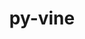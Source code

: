 ---
title: "py-vine"
layout: cache
categories: [package, develop]
meta: {"versions": ["5.0.0"], "compilers": ["gcc@=7.5.0"], "oss": ["ubuntu18.04"], "platforms": ["linux"], "targets": ["x86_64", "x86_64_v3"], "stacks": ["radiuss", "root"], "num_specs": 42, "num_specs_by_stack": {"radiuss": 42, "root": 42}}
spec_details: [{"hash": "rsxqnwaszoly7xgic5ikekkg5w23a3zw", "compiler": "gcc@=7.5.0", "versions": ["5.0.0"], "os": "ubuntu18.04", "platform": "linux", "target": "x86_64", "variants": [], "stacks": ["radiuss", "root"], "size": "-", "tarball": "https://binaries.spack.io/develop/build_cache/linux-ubuntu18.04-x86_64/gcc-7.5.0/py-vine-5.0.0/linux-ubuntu18.04-x86_64-gcc-7.5.0-py-vine-5.0.0-rsxqnwaszoly7xgic5ikekkg5w23a3zw.spack"}, {"hash": "l6k4r55h2ncwkipdjvrud7m3anaw76bt", "compiler": "gcc@=7.5.0", "versions": ["5.0.0"], "os": "ubuntu18.04", "platform": "linux", "target": "x86_64", "variants": [], "stacks": ["radiuss", "root"], "size": "-", "tarball": "https://binaries.spack.io/develop/build_cache/linux-ubuntu18.04-x86_64/gcc-7.5.0/py-vine-5.0.0/linux-ubuntu18.04-x86_64-gcc-7.5.0-py-vine-5.0.0-l6k4r55h2ncwkipdjvrud7m3anaw76bt.spack"}, {"hash": "r2yxxo33zukvs4unq24fihpmxtacpjje", "compiler": "gcc@=7.5.0", "versions": ["5.0.0"], "os": "ubuntu18.04", "platform": "linux", "target": "x86_64", "variants": [], "stacks": ["radiuss", "root"], "size": "-", "tarball": "https://binaries.spack.io/develop/build_cache/linux-ubuntu18.04-x86_64/gcc-7.5.0/py-vine-5.0.0/linux-ubuntu18.04-x86_64-gcc-7.5.0-py-vine-5.0.0-r2yxxo33zukvs4unq24fihpmxtacpjje.spack"}, {"hash": "u5bcyhsdzwp73fmkiodbqyp6hfhb2fuf", "compiler": "gcc@=7.5.0", "versions": ["5.0.0"], "os": "ubuntu18.04", "platform": "linux", "target": "x86_64", "variants": [], "stacks": ["radiuss", "root"], "size": "-", "tarball": "https://binaries.spack.io/develop/build_cache/linux-ubuntu18.04-x86_64/gcc-7.5.0/py-vine-5.0.0/linux-ubuntu18.04-x86_64-gcc-7.5.0-py-vine-5.0.0-u5bcyhsdzwp73fmkiodbqyp6hfhb2fuf.spack"}, {"hash": "5adnt7s3ggl2ec6qv7zakdohrzc7sivz", "compiler": "gcc@=7.5.0", "versions": ["5.0.0"], "os": "ubuntu18.04", "platform": "linux", "target": "x86_64", "variants": [], "stacks": ["radiuss", "root"], "size": "-", "tarball": "https://binaries.spack.io/develop/build_cache/linux-ubuntu18.04-x86_64/gcc-7.5.0/py-vine-5.0.0/linux-ubuntu18.04-x86_64-gcc-7.5.0-py-vine-5.0.0-5adnt7s3ggl2ec6qv7zakdohrzc7sivz.spack"}, {"hash": "zvykjpg6rxouvfgzmuoplmzkqpdljrpb", "compiler": "gcc@=7.5.0", "versions": ["5.0.0"], "os": "ubuntu18.04", "platform": "linux", "target": "x86_64", "variants": [], "stacks": ["radiuss", "root"], "size": "-", "tarball": "https://binaries.spack.io/develop/build_cache/linux-ubuntu18.04-x86_64/gcc-7.5.0/py-vine-5.0.0/linux-ubuntu18.04-x86_64-gcc-7.5.0-py-vine-5.0.0-zvykjpg6rxouvfgzmuoplmzkqpdljrpb.spack"}, {"hash": "bwsh5hgdbrvs6whqtwcwx5mg3bclz5oo", "compiler": "gcc@=7.5.0", "versions": ["5.0.0"], "os": "ubuntu18.04", "platform": "linux", "target": "x86_64", "variants": [], "stacks": ["radiuss", "root"], "size": "-", "tarball": "https://binaries.spack.io/develop/build_cache/linux-ubuntu18.04-x86_64/gcc-7.5.0/py-vine-5.0.0/linux-ubuntu18.04-x86_64-gcc-7.5.0-py-vine-5.0.0-bwsh5hgdbrvs6whqtwcwx5mg3bclz5oo.spack"}, {"hash": "snd33p62dy2bixqn2za3qtyqqlqad64c", "compiler": "gcc@=7.5.0", "versions": ["5.0.0"], "os": "ubuntu18.04", "platform": "linux", "target": "x86_64", "variants": [], "stacks": ["radiuss", "root"], "size": "-", "tarball": "https://binaries.spack.io/develop/build_cache/linux-ubuntu18.04-x86_64/gcc-7.5.0/py-vine-5.0.0/linux-ubuntu18.04-x86_64-gcc-7.5.0-py-vine-5.0.0-snd33p62dy2bixqn2za3qtyqqlqad64c.spack"}, {"hash": "mp7ap7azj42cxv322shdzgwals43nedc", "compiler": "gcc@=7.5.0", "versions": ["5.0.0"], "os": "ubuntu18.04", "platform": "linux", "target": "x86_64", "variants": [], "stacks": ["radiuss", "root"], "size": "-", "tarball": "https://binaries.spack.io/develop/build_cache/linux-ubuntu18.04-x86_64/gcc-7.5.0/py-vine-5.0.0/linux-ubuntu18.04-x86_64-gcc-7.5.0-py-vine-5.0.0-mp7ap7azj42cxv322shdzgwals43nedc.spack"}, {"hash": "e3urqovvgtqoxxz246kbsy4qpy6r7vvz", "compiler": "gcc@=7.5.0", "versions": ["5.0.0"], "os": "ubuntu18.04", "platform": "linux", "target": "x86_64", "variants": [], "stacks": ["radiuss", "root"], "size": "-", "tarball": "https://binaries.spack.io/develop/build_cache/linux-ubuntu18.04-x86_64/gcc-7.5.0/py-vine-5.0.0/linux-ubuntu18.04-x86_64-gcc-7.5.0-py-vine-5.0.0-e3urqovvgtqoxxz246kbsy4qpy6r7vvz.spack"}, {"hash": "adly52ix33wq64c57c3dha5trlyosd2u", "compiler": "gcc@=7.5.0", "versions": ["5.0.0"], "os": "ubuntu18.04", "platform": "linux", "target": "x86_64", "variants": ["build_system=python_pip"], "stacks": ["radiuss", "root"], "size": "-", "tarball": "https://binaries.spack.io/develop/build_cache/linux-ubuntu18.04-x86_64/gcc-7.5.0/py-vine-5.0.0/linux-ubuntu18.04-x86_64-gcc-7.5.0-py-vine-5.0.0-adly52ix33wq64c57c3dha5trlyosd2u.spack"}, {"hash": "wcysygx4dlepphtuqfwy2e7zcj2rs4qx", "compiler": "gcc@=7.5.0", "versions": ["5.0.0"], "os": "ubuntu18.04", "platform": "linux", "target": "x86_64", "variants": [], "stacks": ["radiuss", "root"], "size": "-", "tarball": "https://binaries.spack.io/develop/build_cache/linux-ubuntu18.04-x86_64/gcc-7.5.0/py-vine-5.0.0/linux-ubuntu18.04-x86_64-gcc-7.5.0-py-vine-5.0.0-wcysygx4dlepphtuqfwy2e7zcj2rs4qx.spack"}, {"hash": "j63trquqp44si6v7irvm3tszznpvvc45", "compiler": "gcc@=7.5.0", "versions": ["5.0.0"], "os": "ubuntu18.04", "platform": "linux", "target": "x86_64", "variants": [], "stacks": ["radiuss", "root"], "size": "-", "tarball": "https://binaries.spack.io/develop/build_cache/linux-ubuntu18.04-x86_64/gcc-7.5.0/py-vine-5.0.0/linux-ubuntu18.04-x86_64-gcc-7.5.0-py-vine-5.0.0-j63trquqp44si6v7irvm3tszznpvvc45.spack"}, {"hash": "igj2gjajimju6dg7infkdi6d3xsz7mtf", "compiler": "gcc@=7.5.0", "versions": ["5.0.0"], "os": "ubuntu18.04", "platform": "linux", "target": "x86_64", "variants": [], "stacks": ["radiuss", "root"], "size": "-", "tarball": "https://binaries.spack.io/develop/build_cache/linux-ubuntu18.04-x86_64/gcc-7.5.0/py-vine-5.0.0/linux-ubuntu18.04-x86_64-gcc-7.5.0-py-vine-5.0.0-igj2gjajimju6dg7infkdi6d3xsz7mtf.spack"}, {"hash": "332k7a7qlk2wkk55qwglmso64ifmse2q", "compiler": "gcc@=7.5.0", "versions": ["5.0.0"], "os": "ubuntu18.04", "platform": "linux", "target": "x86_64", "variants": [], "stacks": ["radiuss", "root"], "size": "-", "tarball": "https://binaries.spack.io/develop/build_cache/linux-ubuntu18.04-x86_64/gcc-7.5.0/py-vine-5.0.0/linux-ubuntu18.04-x86_64-gcc-7.5.0-py-vine-5.0.0-332k7a7qlk2wkk55qwglmso64ifmse2q.spack"}, {"hash": "z2o2itl2unwajctxvbnmgxeixv6jnmww", "compiler": "gcc@=7.5.0", "versions": ["5.0.0"], "os": "ubuntu18.04", "platform": "linux", "target": "x86_64", "variants": [], "stacks": ["radiuss", "root"], "size": "-", "tarball": "https://binaries.spack.io/develop/build_cache/linux-ubuntu18.04-x86_64/gcc-7.5.0/py-vine-5.0.0/linux-ubuntu18.04-x86_64-gcc-7.5.0-py-vine-5.0.0-z2o2itl2unwajctxvbnmgxeixv6jnmww.spack"}, {"hash": "c3keshrchq7lhcxsmwolwjczmjbvommp", "compiler": "gcc@=7.5.0", "versions": ["5.0.0"], "os": "ubuntu18.04", "platform": "linux", "target": "x86_64", "variants": [], "stacks": ["radiuss", "root"], "size": "-", "tarball": "https://binaries.spack.io/develop/build_cache/linux-ubuntu18.04-x86_64/gcc-7.5.0/py-vine-5.0.0/linux-ubuntu18.04-x86_64-gcc-7.5.0-py-vine-5.0.0-c3keshrchq7lhcxsmwolwjczmjbvommp.spack"}, {"hash": "cieseuxw7h6f2kgzhjdxcilawwnqtlje", "compiler": "gcc@=7.5.0", "versions": ["5.0.0"], "os": "ubuntu18.04", "platform": "linux", "target": "x86_64", "variants": ["build_system=python_pip"], "stacks": ["radiuss", "root"], "size": "-", "tarball": "https://binaries.spack.io/develop/build_cache/linux-ubuntu18.04-x86_64/gcc-7.5.0/py-vine-5.0.0/linux-ubuntu18.04-x86_64-gcc-7.5.0-py-vine-5.0.0-cieseuxw7h6f2kgzhjdxcilawwnqtlje.spack"}, {"hash": "khvalytpjevj7iy3llzbrev7dv23tiet", "compiler": "gcc@=7.5.0", "versions": ["5.0.0"], "os": "ubuntu18.04", "platform": "linux", "target": "x86_64", "variants": [], "stacks": ["radiuss", "root"], "size": "-", "tarball": "https://binaries.spack.io/develop/build_cache/linux-ubuntu18.04-x86_64/gcc-7.5.0/py-vine-5.0.0/linux-ubuntu18.04-x86_64-gcc-7.5.0-py-vine-5.0.0-khvalytpjevj7iy3llzbrev7dv23tiet.spack"}, {"hash": "7izyqbzphspi5xtewzfqtwzmmn3gg6ut", "compiler": "gcc@=7.5.0", "versions": ["5.0.0"], "os": "ubuntu18.04", "platform": "linux", "target": "x86_64", "variants": ["build_system=python_pip"], "stacks": ["radiuss", "root"], "size": "-", "tarball": "https://binaries.spack.io/develop/build_cache/linux-ubuntu18.04-x86_64/gcc-7.5.0/py-vine-5.0.0/linux-ubuntu18.04-x86_64-gcc-7.5.0-py-vine-5.0.0-7izyqbzphspi5xtewzfqtwzmmn3gg6ut.spack"}, {"hash": "f42wltp2pqp6gufek2en73ori43cw75n", "compiler": "gcc@=7.5.0", "versions": ["5.0.0"], "os": "ubuntu18.04", "platform": "linux", "target": "x86_64", "variants": [], "stacks": ["radiuss", "root"], "size": "-", "tarball": "https://binaries.spack.io/develop/build_cache/linux-ubuntu18.04-x86_64/gcc-7.5.0/py-vine-5.0.0/linux-ubuntu18.04-x86_64-gcc-7.5.0-py-vine-5.0.0-f42wltp2pqp6gufek2en73ori43cw75n.spack"}, {"hash": "ogtirqjoiuztvnvnoykpyhdjyahrr2tn", "compiler": "gcc@=7.5.0", "versions": ["5.0.0"], "os": "ubuntu18.04", "platform": "linux", "target": "x86_64", "variants": [], "stacks": ["radiuss", "root"], "size": "-", "tarball": "https://binaries.spack.io/develop/build_cache/linux-ubuntu18.04-x86_64/gcc-7.5.0/py-vine-5.0.0/linux-ubuntu18.04-x86_64-gcc-7.5.0-py-vine-5.0.0-ogtirqjoiuztvnvnoykpyhdjyahrr2tn.spack"}, {"hash": "iuwxsedtd3fhygc3q25bg4aec2eoubni", "compiler": "gcc@=7.5.0", "versions": ["5.0.0"], "os": "ubuntu18.04", "platform": "linux", "target": "x86_64", "variants": ["build_system=python_pip"], "stacks": ["radiuss", "root"], "size": "-", "tarball": "https://binaries.spack.io/develop/build_cache/linux-ubuntu18.04-x86_64/gcc-7.5.0/py-vine-5.0.0/linux-ubuntu18.04-x86_64-gcc-7.5.0-py-vine-5.0.0-iuwxsedtd3fhygc3q25bg4aec2eoubni.spack"}, {"hash": "kt5xfrq2d3guatzeynv5max246rldjbu", "compiler": "gcc@=7.5.0", "versions": ["5.0.0"], "os": "ubuntu18.04", "platform": "linux", "target": "x86_64", "variants": [], "stacks": ["radiuss", "root"], "size": "-", "tarball": "https://binaries.spack.io/develop/build_cache/linux-ubuntu18.04-x86_64/gcc-7.5.0/py-vine-5.0.0/linux-ubuntu18.04-x86_64-gcc-7.5.0-py-vine-5.0.0-kt5xfrq2d3guatzeynv5max246rldjbu.spack"}, {"hash": "3xxihvqg2uigosww2tfra5vknbrlhccx", "compiler": "gcc@=7.5.0", "versions": ["5.0.0"], "os": "ubuntu18.04", "platform": "linux", "target": "x86_64", "variants": [], "stacks": ["radiuss", "root"], "size": "-", "tarball": "https://binaries.spack.io/develop/build_cache/linux-ubuntu18.04-x86_64/gcc-7.5.0/py-vine-5.0.0/linux-ubuntu18.04-x86_64-gcc-7.5.0-py-vine-5.0.0-3xxihvqg2uigosww2tfra5vknbrlhccx.spack"}, {"hash": "v6p5ozssfx2aglmc6vzjgypfjdovqdlw", "compiler": "gcc@=7.5.0", "versions": ["5.0.0"], "os": "ubuntu18.04", "platform": "linux", "target": "x86_64", "variants": [], "stacks": ["radiuss", "root"], "size": "-", "tarball": "https://binaries.spack.io/develop/build_cache/linux-ubuntu18.04-x86_64/gcc-7.5.0/py-vine-5.0.0/linux-ubuntu18.04-x86_64-gcc-7.5.0-py-vine-5.0.0-v6p5ozssfx2aglmc6vzjgypfjdovqdlw.spack"}, {"hash": "t3gw4fgepze64w6cdxu7fj4ap7khsahd", "compiler": "gcc@=7.5.0", "versions": ["5.0.0"], "os": "ubuntu18.04", "platform": "linux", "target": "x86_64", "variants": [], "stacks": ["radiuss", "root"], "size": "-", "tarball": "https://binaries.spack.io/develop/build_cache/linux-ubuntu18.04-x86_64/gcc-7.5.0/py-vine-5.0.0/linux-ubuntu18.04-x86_64-gcc-7.5.0-py-vine-5.0.0-t3gw4fgepze64w6cdxu7fj4ap7khsahd.spack"}, {"hash": "ctxpayeofozrmxmqnc4aw5zvahd3lkod", "compiler": "gcc@=7.5.0", "versions": ["5.0.0"], "os": "ubuntu18.04", "platform": "linux", "target": "x86_64", "variants": [], "stacks": ["radiuss", "root"], "size": "-", "tarball": "https://binaries.spack.io/develop/build_cache/linux-ubuntu18.04-x86_64/gcc-7.5.0/py-vine-5.0.0/linux-ubuntu18.04-x86_64-gcc-7.5.0-py-vine-5.0.0-ctxpayeofozrmxmqnc4aw5zvahd3lkod.spack"}, {"hash": "7gwhiq5jc7ju4mcyi5posi7sy3s3gdxf", "compiler": "gcc@=7.5.0", "versions": ["5.0.0"], "os": "ubuntu18.04", "platform": "linux", "target": "x86_64", "variants": [], "stacks": ["radiuss", "root"], "size": "-", "tarball": "https://binaries.spack.io/develop/build_cache/linux-ubuntu18.04-x86_64/gcc-7.5.0/py-vine-5.0.0/linux-ubuntu18.04-x86_64-gcc-7.5.0-py-vine-5.0.0-7gwhiq5jc7ju4mcyi5posi7sy3s3gdxf.spack"}, {"hash": "amkhiuzcv37hykqm2bvykh67rqjvk4xh", "compiler": "gcc@=7.5.0", "versions": ["5.0.0"], "os": "ubuntu18.04", "platform": "linux", "target": "x86_64", "variants": [], "stacks": ["radiuss", "root"], "size": "-", "tarball": "https://binaries.spack.io/develop/build_cache/linux-ubuntu18.04-x86_64/gcc-7.5.0/py-vine-5.0.0/linux-ubuntu18.04-x86_64-gcc-7.5.0-py-vine-5.0.0-amkhiuzcv37hykqm2bvykh67rqjvk4xh.spack"}, {"hash": "vux64mvzxcqpb2bxrsjl6qvpuhi65vmp", "compiler": "gcc@=7.5.0", "versions": ["5.0.0"], "os": "ubuntu18.04", "platform": "linux", "target": "x86_64", "variants": [], "stacks": ["radiuss", "root"], "size": "-", "tarball": "https://binaries.spack.io/develop/build_cache/linux-ubuntu18.04-x86_64/gcc-7.5.0/py-vine-5.0.0/linux-ubuntu18.04-x86_64-gcc-7.5.0-py-vine-5.0.0-vux64mvzxcqpb2bxrsjl6qvpuhi65vmp.spack"}, {"hash": "jcz7cageebwov23bytte3jaqwzqiaslb", "compiler": "gcc@=7.5.0", "versions": ["5.0.0"], "os": "ubuntu18.04", "platform": "linux", "target": "x86_64", "variants": [], "stacks": ["radiuss", "root"], "size": "-", "tarball": "https://binaries.spack.io/develop/build_cache/linux-ubuntu18.04-x86_64/gcc-7.5.0/py-vine-5.0.0/linux-ubuntu18.04-x86_64-gcc-7.5.0-py-vine-5.0.0-jcz7cageebwov23bytte3jaqwzqiaslb.spack"}, {"hash": "giuce5js3ixazvsp7j7sqoen5rhxeuog", "compiler": "gcc@=7.5.0", "versions": ["5.0.0"], "os": "ubuntu18.04", "platform": "linux", "target": "x86_64", "variants": [], "stacks": ["radiuss", "root"], "size": "-", "tarball": "https://binaries.spack.io/develop/build_cache/linux-ubuntu18.04-x86_64/gcc-7.5.0/py-vine-5.0.0/linux-ubuntu18.04-x86_64-gcc-7.5.0-py-vine-5.0.0-giuce5js3ixazvsp7j7sqoen5rhxeuog.spack"}, {"hash": "kxqls45zvjitfnxtwns5q5o4ci7rosz4", "compiler": "gcc@=7.5.0", "versions": ["5.0.0"], "os": "ubuntu18.04", "platform": "linux", "target": "x86_64", "variants": [], "stacks": ["radiuss", "root"], "size": "-", "tarball": "https://binaries.spack.io/develop/build_cache/linux-ubuntu18.04-x86_64/gcc-7.5.0/py-vine-5.0.0/linux-ubuntu18.04-x86_64-gcc-7.5.0-py-vine-5.0.0-kxqls45zvjitfnxtwns5q5o4ci7rosz4.spack"}, {"hash": "invoyln3fzgpcjhgh7wywbeintepyboy", "compiler": "gcc@=7.5.0", "versions": ["5.0.0"], "os": "ubuntu18.04", "platform": "linux", "target": "x86_64_v3", "variants": ["build_system=python_pip"], "stacks": ["radiuss", "root"], "size": "-", "tarball": "https://binaries.spack.io/develop/build_cache/linux-ubuntu18.04-x86_64_v3/gcc-7.5.0/py-vine-5.0.0/linux-ubuntu18.04-x86_64_v3-gcc-7.5.0-py-vine-5.0.0-invoyln3fzgpcjhgh7wywbeintepyboy.spack"}, {"hash": "2zozrqyrvjtnq55vryagzlbfykjnzfxg", "compiler": "gcc@=7.5.0", "versions": ["5.0.0"], "os": "ubuntu18.04", "platform": "linux", "target": "x86_64_v3", "variants": ["build_system=python_pip"], "stacks": ["radiuss", "root"], "size": "-", "tarball": "https://binaries.spack.io/develop/build_cache/linux-ubuntu18.04-x86_64_v3/gcc-7.5.0/py-vine-5.0.0/linux-ubuntu18.04-x86_64_v3-gcc-7.5.0-py-vine-5.0.0-2zozrqyrvjtnq55vryagzlbfykjnzfxg.spack"}, {"hash": "i6cxb3uzxv64j4qd7uc2up364ayiz2vh", "compiler": "gcc@=7.5.0", "versions": ["5.0.0"], "os": "ubuntu18.04", "platform": "linux", "target": "x86_64_v3", "variants": ["build_system=python_pip"], "stacks": ["radiuss", "root"], "size": "-", "tarball": "https://binaries.spack.io/develop/build_cache/linux-ubuntu18.04-x86_64_v3/gcc-7.5.0/py-vine-5.0.0/linux-ubuntu18.04-x86_64_v3-gcc-7.5.0-py-vine-5.0.0-i6cxb3uzxv64j4qd7uc2up364ayiz2vh.spack"}, {"hash": "r2cjlo7z3rqs42cjfcw6okcmqswef3qb", "compiler": "gcc@=7.5.0", "versions": ["5.0.0"], "os": "ubuntu18.04", "platform": "linux", "target": "x86_64_v3", "variants": ["build_system=python_pip"], "stacks": ["radiuss", "root"], "size": "-", "tarball": "https://binaries.spack.io/develop/build_cache/linux-ubuntu18.04-x86_64_v3/gcc-7.5.0/py-vine-5.0.0/linux-ubuntu18.04-x86_64_v3-gcc-7.5.0-py-vine-5.0.0-r2cjlo7z3rqs42cjfcw6okcmqswef3qb.spack"}, {"hash": "xhmsg4hki7u7mtsnuqaf5zhwn4a36ibi", "compiler": "gcc@=7.5.0", "versions": ["5.0.0"], "os": "ubuntu18.04", "platform": "linux", "target": "x86_64_v3", "variants": ["build_system=python_pip"], "stacks": ["radiuss", "root"], "size": "-", "tarball": "https://binaries.spack.io/develop/build_cache/linux-ubuntu18.04-x86_64_v3/gcc-7.5.0/py-vine-5.0.0/linux-ubuntu18.04-x86_64_v3-gcc-7.5.0-py-vine-5.0.0-xhmsg4hki7u7mtsnuqaf5zhwn4a36ibi.spack"}, {"hash": "2h7rdm54jy4z6nzryfxmbdpyqbf3li57", "compiler": "gcc@=7.5.0", "versions": ["5.0.0"], "os": "ubuntu18.04", "platform": "linux", "target": "x86_64_v3", "variants": ["build_system=python_pip"], "stacks": ["radiuss", "root"], "size": "-", "tarball": "https://binaries.spack.io/develop/build_cache/linux-ubuntu18.04-x86_64_v3/gcc-7.5.0/py-vine-5.0.0/linux-ubuntu18.04-x86_64_v3-gcc-7.5.0-py-vine-5.0.0-2h7rdm54jy4z6nzryfxmbdpyqbf3li57.spack"}, {"hash": "dvtywqjrpslukxvqegw6npjpzbkxnvhe", "compiler": "gcc@=7.5.0", "versions": ["5.0.0"], "os": "ubuntu18.04", "platform": "linux", "target": "x86_64_v3", "variants": ["build_system=python_pip"], "stacks": ["radiuss", "root"], "size": "-", "tarball": "https://binaries.spack.io/develop/build_cache/linux-ubuntu18.04-x86_64_v3/gcc-7.5.0/py-vine-5.0.0/linux-ubuntu18.04-x86_64_v3-gcc-7.5.0-py-vine-5.0.0-dvtywqjrpslukxvqegw6npjpzbkxnvhe.spack"}, {"hash": "itvw24tjmt5r6bya4gvclnpaykt2xp4w", "compiler": "gcc@=7.5.0", "versions": ["5.0.0"], "os": "ubuntu18.04", "platform": "linux", "target": "x86_64_v3", "variants": ["build_system=python_pip"], "stacks": ["radiuss", "root"], "size": "-", "tarball": "https://binaries.spack.io/develop/build_cache/linux-ubuntu18.04-x86_64_v3/gcc-7.5.0/py-vine-5.0.0/linux-ubuntu18.04-x86_64_v3-gcc-7.5.0-py-vine-5.0.0-itvw24tjmt5r6bya4gvclnpaykt2xp4w.spack"}]
---